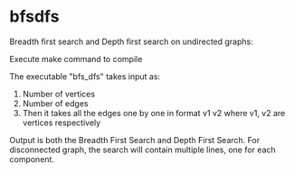 # bfsdfs
Breadth first search and Depth first search on undirected graphs:

Execute make command to compile

The executable "bfs_dfs" takes input as:
1. Number of vertices
2. Number of edges
3. Then it takes all the edges one by one in format v1 v2 where v1, v2 are vertices respectively

Output is both the Breadth First Search and Depth First Search.
For disconnected graph, the search will contain multiple lines, one for each component.
